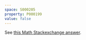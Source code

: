 ```yaml
---
space: S000205
property: P000199
value: false
---
```


See [this Math Stackexchange answer](https://math.stackexchange.com/a/1004886/1469194).
